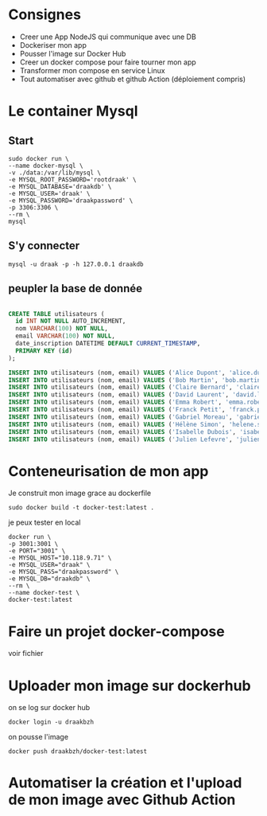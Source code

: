 # Consignes

- Creer une App NodeJS qui communique avec une DB
- Dockeriser  mon app
- Pousser l'image sur Docker Hub
- Creer un docker compose pour faire tourner mon app
- Transformer mon compose en service Linux
- Tout automatiser avec github et github Action (déploiement compris)

# Le container Mysql
## Start
```
sudo docker run \
--name docker-mysql \
-v ./data:/var/lib/mysql \
-e MYSQL_ROOT_PASSWORD='rootdraak' \
-e MYSQL_DATABASE='draakdb' \
-e MYSQL_USER='draak' \
-e MYSQL_PASSWORD='draakpassword' \
-p 3306:3306 \
--rm \
mysql
```
## S'y connecter
```
mysql -u draak -p -h 127.0.0.1 draakdb
```

## peupler la base de donnée
```sql

CREATE TABLE utilisateurs (
  id INT NOT NULL AUTO_INCREMENT,
  nom VARCHAR(100) NOT NULL,
  email VARCHAR(100) NOT NULL,
  date_inscription DATETIME DEFAULT CURRENT_TIMESTAMP,
  PRIMARY KEY (id)
);

INSERT INTO utilisateurs (nom, email) VALUES ('Alice Dupont', 'alice.dupont@example.com');
INSERT INTO utilisateurs (nom, email) VALUES ('Bob Martin', 'bob.martin@example.com');
INSERT INTO utilisateurs (nom, email) VALUES ('Claire Bernard', 'claire.bernard@example.com');
INSERT INTO utilisateurs (nom, email) VALUES ('David Laurent', 'david.laurent@example.com');
INSERT INTO utilisateurs (nom, email) VALUES ('Emma Robert', 'emma.robert@example.com');
INSERT INTO utilisateurs (nom, email) VALUES ('Franck Petit', 'franck.petit@example.com');
INSERT INTO utilisateurs (nom, email) VALUES ('Gabriel Moreau', 'gabriel.moreau@example.com');
INSERT INTO utilisateurs (nom, email) VALUES ('Hélène Simon', 'helene.simon@example.com');
INSERT INTO utilisateurs (nom, email) VALUES ('Isabelle Dubois', 'isabelle.dubois@example.com');
INSERT INTO utilisateurs (nom, email) VALUES ('Julien Lefevre', 'julien.lefevre@example.com');

```


# Conteneurisation de mon app

Je construit mon image grace au dockerfile
```
sudo docker build -t docker-test:latest .
```

je peux tester en local
```
docker run \
-p 3001:3001 \
-e PORT="3001" \
-e MYSQL_HOST="10.118.9.71" \
-e MYSQL_USER="draak" \
-e MYSQL_PASS="draakpassword" \
-e MYSQL_DB="draakdb" \
--rm \
--name docker-test \
docker-test:latest
```

# Faire un projet docker-compose

voir fichier

# Uploader mon image sur dockerhub
on se log sur docker hub
```
docker login -u draakbzh
```

on pousse l'image
```
docker push draakbzh/docker-test:latest
```

# Automatiser la création et l'upload de mon image avec Github Action

